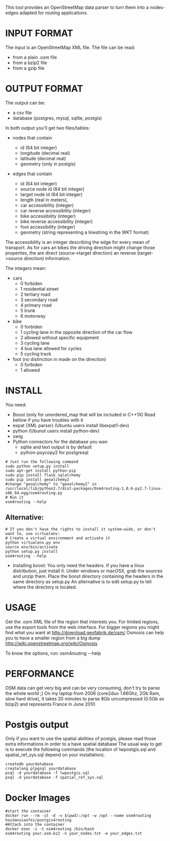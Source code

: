 This tool provides an OpenStreetMap data parser to turn them into a nodes-edges
adapted for routing applications.

# INPUT FORMAT
The input is an OpenStreetMap XML file. The file can be read:
* from a plain .osm file
* from a bzip2 file
* from a gzip file

# OUTPUT FORMAT
The output can be:
* a csv file
* database (postgres, mysql, sqlite, postgis)

In both output you'll get two files/tables:
* nodes that contain
    * id (64 bit integer)
    * longitude (decimal real)
    * latitude (decimal real)
    * geometry (only in postgis)

* edges that contain
    * id (64 bit integer)
    * source node id (64 bit integer)
    * target node id (64 bit integer)
    * length (real in meters),
    * car accessibility (integer)
    * car reverse accessibility (integer)
    * bike accessibility (integer)
    * bike reverse accessibility (integer)
    * foot accessibility (integer)
    * geometry (string representing a linestring in the WKT format)

The accessibility is an integer describing the edge for every mean of transport.
As for cars an bikes the driving direction might change those properties, the
are direct (source->target direction) an reverse (target->source direction)
information.

The integers mean:
* cars 
    * 0 forbiden
    * 1 residential street
    * 2 tertiary road
    * 3 secondary road
    * 4 primary road
    * 5 trunk
    * 6 motorway
* bike
    * 0 forbiden
    * 1 cycling lane in the opposite direction of the car flow
    * 2 allowed without specific equipment
    * 3 cycling lane
    * 4 bus lane allowed for cycles
    * 5 cycling track
* foot (no distinction in made on the direction)
    * 0 forbiden
    * 1 allowed


# INSTALL
You need:
* Boost (only for unordered_map that will be included in C++1X)
    Read bellow if you have troubles with it
* expat (XML parser) (Ubuntu users install libexpat1-dev)
* python (Ubunut users install python-dev)
* swig
* Python connectors for the database you wan
    * sqlite and text output is by default
    * python-psycopy2 for postgresql

```
# Just run the following command
sudo python setup.py install
sudo apt-get install python-pip
sudo pip install flask_sqlalchemy
sudo pip install geoalchemy2
#change "geoalchemy" to "geoalchemy2" in /usr/local/lib/python2.7/dist-packages/Osm4routing-1.0.6-py2.7-linux-x86_64.egg/osm4routing.py
# Run it
osm4routing --help
```

## Alternative:
```
# If you don't have the rights to install it system-wide, or don't want to, use virtualenv:
# Create a virtual environment and activate it
python virtualenv.py env
source env/bin/activate
python setup.py install
osm4routing --help
```

* Installing boost:
    You only need the headers. If you have a linux distribution, just install it.
    Under windows or macOSX, grab the sources and unzip them. Place the boost directory
    containing the headers in the same directory as setup.py
    An alternative is to edit setup.py to tell where the directory is located.

# USAGE
Get the .osm XML file of the region that interests you.
For limited regions, use the export tools from the web interface.
For bigger regions you might find what you want at http://download.geofabrik.de/osm/
Osmosis can help you to have a smaller region from a big dump http://wiki.openstreetmap.org/wiki/Osmosis

To know the options, run:
osm4routing --help

# PERFORMANCE
OSM data can get very big and can be very consuming, don't try to parse the whole world ;)
On my laptop from 2006 (core2duo 1.66Ghz, 2Gb Ram, slow hard drive),
it takes 20 minutes to parse 8Gb uncompressed (0.5Gb as bzip2) and represents France in June 2010

# Postgis output
Only if you want to use the spatial abilities of postgis, please read those extra informations
in order to a have spatial database
The usual way to get is to execute the following commands (the location of
lwpostgis.sql and spatial_ref_sys.sql depend on your installation).

```
createdb yourdatabase
createlang plpgsql yourdatabase
psql -d yourdatabase -f lwpostgis.sql
psql -d yourdatabase -f spatial_ref_sys.sql
```


# Docker Images
```
#start the container
docker run --rm -it -d -v $(pwd):/opt -w /opt --name osm4routing haidaoxiaofei/postgis4routing
#Attach into the container
docker exec -i -t osm4routing /bin/bash
osm4routing your.osm.bz2 -n your_nodes.txt -e your_edges.txt
````


